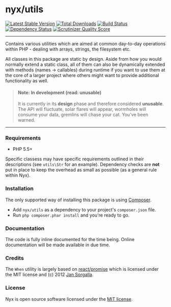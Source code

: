 # nyx/utils
[![Latest Stable Version](https://poser.pugx.org/nyx/utils/v/stable.png)](https://packagist.org/packages/nyx/utils)
[![Total Downloads](https://poser.pugx.org/nyx/utils/downloads.png)](https://packagist.org/packages/nyx/utils)
[![Build Status](https://travis-ci.org/unyx/utils.png)](https://travis-ci.org/unyx/utils)
[![Dependency Status](https://www.versioneye.com/user/projects/52754de0632bac61f8000087/badge.png)](https://www.versioneye.com/user/projects/52754de0632bac61f8000087)
[![Scrutinizer Quality Score](https://scrutinizer-ci.com/g/unyx/utils/badges/quality-score.png?s=2327a52d17cb074b3bf8652dc5429ae49a688d53)](https://scrutinizer-ci.com/g/unyx/utils/)

-----

Contains various utilities which are aimed at common day-to-day operations within PHP - dealing with arrays, strings,
the filesystem etc.

All classes in this package are static by design. Aside from how you would normally extend a static class, all of them
can also be dynamically extended with methods (names -> callables) during runtime if you want to use them at the core
of a larger project where others might want to provide additional functionality as well.

> #### Note: In development (read: unusable)
> It is currently in its **design** phase and therefore considered **unusable**. The API will fluctuate, solar flares will
> appear, wormholes will consume your data, gremlins will chase your cat. You've been warned.

-----

### Requirements

- PHP 5.5+

Specific classess may have specific requirements outlined in their descriptions (see `utils\Str` for an example).
Dependency checks are **not** put in place to keep the overhead as small as possible (as a general rule within Nyx).

### Installation

The only supported way of installing this package is using [Composer](http://getcomposer.org).

- Add `nyx/utils` as a dependency to your project's `composer.json` file.
- Run `php composer.phar install` and you're ready to go.

### Documentation

The code is fully inline documented for the time being. Online documentation will be made available in due time.

### Credits

The `When` utility is largely based on [react/promise](https://github.com/reactphp/promise) which is licensed under
the MIT license and (c) 2012 [Jan Sorgalla](https://github.com/jsor).

### License

Nyx is open source software licensed under the [MIT license](http://opensource.org/licenses/MIT).
